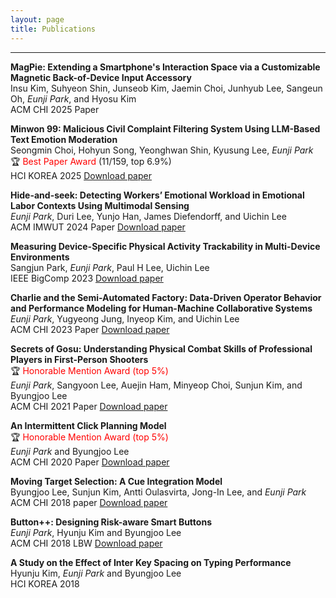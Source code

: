 ```yaml
---
layout: page
title: Publications
---
```


<!-- ## **Conference Papers** -->
--- 
**MagPie: Extending a Smartphone's Interaction Space via a Customizable Magnetic Back-of-Device Input Accessory** <br>
Insu Kim, Suhyeon Shin, Junseob Kim, Jaemin Choi, Junhyub Lee, Sangeun Oh, *Eunji Park*, and Hyosu Kim <br>
ACM CHI 2025 Paper 

**Minwon 99: Malicious Civil Complaint Filtering System Using LLM-Based Text Emotion Moderation** 
<br>
Seongmin Choi, Hohyun Song, Yeonghwan Shin, Kyusung Lee, *Eunji Park* <br>
🏆 <span style="color: red">Best Paper Award</span> (11/159, top 6.9%) <br>
HCI KOREA 2025 [Download paper](https://cookingfoil.github.io/ixlab/papers/minwon99.pdf)

**Hide-and-seek: Detecting Workers’ Emotional Workload in Emotional Labor Contexts Using Multimodal Sensing** <br>
*Eunji Park*, Duri Lee, Yunjo Han, James Diefendorff, and Uichin Lee <br>
ACM IMWUT 2024 Paper [Download paper](https://cookingfoil.github.io/ixlab/papers/hideandseek.pdf)

**Measuring Device-Specific Physical Activity Trackability in Multi-Device Environments** <br>
Sangjun Park, *Eunji Park*, Paul H Lee, Uichin Lee <br>
IEEE BigComp 2023 [Download paper](https://cookingfoil.github.io/paper/physical_activity.pdf)

**Charlie and the Semi-Automated Factory: Data-Driven Operator Behavior and Performance Modeling for Human-Machine Collaborative Systems** <br>
*Eunji Park*, Yugyeong Jung, Inyeop Kim, and Uichin Lee  
ACM CHI 2023 Paper [Download paper](https://cookingfoil.github.io/paper/paper_charlie.pdf)

**Secrets of Gosu: Understanding Physical Combat Skills of Professional Players in First-Person Shooters** <br>
🏆 <span style="color: red">Honorable Mention Award (top 5%)</span> <br>
*Eunji Park*, Sangyoon Lee, Auejin Ham, Minyeop Choi, Sunjun Kim, and Byungjoo Lee    
ACM CHI 2021 Paper [Download paper](https://cookingfoil.github.io/paper/park2021secrets.pdf) 

**An Intermittent Click Planning Model** <br>
🏆 <span style="color: red">Honorable Mention Award (top 5%)</span><br> 
*Eunji Park* and Byungjoo Lee  
ACM CHI 2020 Paper [Download paper](https://cookingfoil.github.io/paper/paper_ICP.pdf)

**Moving Target Selection: A Cue Integration Model** <br>
Byungjoo Lee, Sunjun Kim, Antti Oulasvirta, Jong-In Lee, and *Eunji Park*  
ACM CHI 2018 paper [Download paper](https://cookingfoil.github.io/paper/paper_MTS.pdf)

**Button++: Designing Risk-aware Smart Buttons** <br>
*Eunji Park*, Hyunju Kim and Byungjoo Lee  
ACM CHI 2018 LBW [Download paper](https://cookingfoil.github.io/paper/poster_button.pdf)

**A Study on the Effect of Inter Key Spacing on Typing Performance**<br>
Hyunju Kim, *Eunji Park* and Byungjoo Lee  
HCI KOREA 2018

<!-- ## Other Publications -->



<!-- 

<p class="message">
  Hey there! This page is included as an example. Feel free to customize it for your own use upon downloading. Carry on!
</p>

In the novel, *The Strange Case of Dr. Jeykll and Mr. Hyde*, Mr. Poole is Dr. Jekyll's virtuous and loyal butler. Similarly, Poole is an upstanding and effective butler that helps you build Jekyll themes. It's made by [@mdo](https://twitter.com/mdo).

There are currently two themes built on Poole:

* [Hyde](http://hyde.getpoole.com)
* [Lanyon](http://lanyon.getpoole.com)

Learn more and contribute on [GitHub](https://github.com/poole).

## Setup

Some fun facts about the setup of this project include:

* Built for [Jekyll](https://jekyllrb.com)
* Developed on GitHub and hosted for free on [GitHub Pages](https://pages.github.com)
* Coded with [Atom](https://atom.io)

Have questions or suggestions? Feel free to [open an issue on GitHub](https://github.com/poole/issues/new) or [ask me on Twitter](https://twitter.com/mdo).

Thanks for reading! -->
